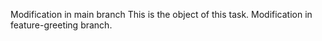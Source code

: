 Modification in main branch
This is the object of this task.
Modification in feature-greeting branch.
